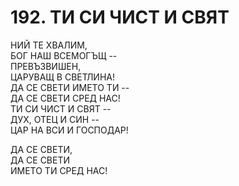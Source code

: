 # 192. ТИ СИ ЧИСТ И СВЯТ  
  
НИЙ ТЕ ХВАЛИМ,  
БОГ НАШ ВСЕМОГЪЩ --  
ПРЕВЪЗВИШЕН,  
ЦАРУВАЩ В СВЕТЛИНА!  
ДА СЕ СВЕТИ ИМЕТО ТИ --  
ДА СЕ СВЕТИ СРЕД НАС!  
ТИ СИ ЧИСТ И СВЯТ --  
ДУХ, ОТЕЦ И СИН --  
ЦАР НА ВСИ И ГОСПОДАР!  
  
ДА СЕ СВЕТИ,  
ДА СЕ СВЕТИ  
ИМЕТО ТИ СРЕД НАС!  


<DownloadsButton pdf="/pdf/192-ti-si-chist-i-svqt.pdf" />

